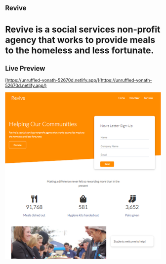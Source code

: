 ## Revive
# Revive is a social services non-profit agency that works to provide meals to the homeless and less fortunate.

## Live Preview
[https://unruffled-yonath-52670d.netlify.app/](https://unruffled-yonath-52670d.netlify.app/)

![revive](/images/revive.png)
